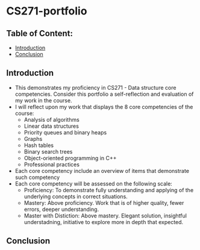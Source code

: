# CS271-portfolio

## Table of Content:

- [Introduction](#introduction)
- [Conclusion](#conclusion)

## Introduction

- This demonstrates my proficiency in CS271 - Data structure core competencies. Consider this portfolio a self-reflection and evaluation of my work in the course.
- I will reflect upon my work that displays the 8 core competencies of the course:
  - Analysis of algorithms
  - Linear data structures
  - Priority queues and binary heaps
  - Graphs
  - Hash tables
  - Binary search trees
  - Object-oriented programming in C++
  - Professional practices
- Each core competency include an overview of items that demonstrate such competency
- Each core competency will be assessed on the following scale:
  - Proficiency: To demonstrate fully understanding and applying of the underlying concepts in correct situations.
  - Mastery: Above proficiency. Work that is of higher quality, fewer errors, deeper understanding.
  - Master with Distiction: Above mastery. Elegant solution, insightful understadning, initiative to explore more in depth that expected.

## Conclusion
